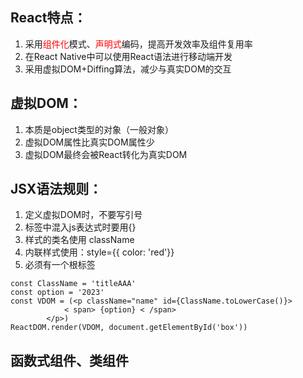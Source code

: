 ## React特点：

1. 采用<font color='red'>组件化</font>模式、<font color='red'>声明式</font>编码，提高开发效率及组件复用率
2. 在React Native中可以使用React语法进行移动端开发
3. 采用虚拟DOM+Diffing算法，减少与真实DOM的交互

## 虚拟DOM：

1. 本质是object类型的对象（一般对象）
2. 虚拟DOM属性比真实DOM属性少
3. 虚拟DOM最终会被React转化为真实DOM

## JSX语法规则：

1. 定义虚拟DOM时，不要写引号
2. 标签中混入js表达式时要用{}
3. 样式的类名使用 className
4. 内联样式使用：style={{ color: 'red'}}
5. 必须有一个根标签

```react
const ClassName = 'titleAAA'
const option = '2023'
const VDOM = (<p className="name" id={ClassName.toLowerCase()}>
        	< span> {option} < /span>
    	</p>)
ReactDOM.render(VDOM, document.getElementById('box'))
```

## 函数式组件、类组件